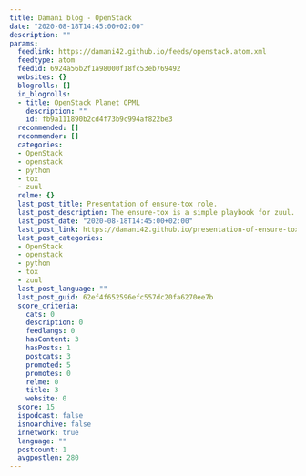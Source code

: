 ```yaml
---
title: Damani blog - OpenStack
date: "2020-08-18T14:45:00+02:00"
description: ""
params:
  feedlink: https://damani42.github.io/feeds/openstack.atom.xml
  feedtype: atom
  feedid: 6924a56b2f1a98000f18fc53eb769492
  websites: {}
  blogrolls: []
  in_blogrolls:
  - title: OpenStack Planet OPML
    description: ""
    id: fb9a111890b2cd4f73b9c994af822be3
  recommended: []
  recommender: []
  categories:
  - OpenStack
  - openstack
  - python
  - tox
  - zuul
  relme: {}
  last_post_title: Presentation of ensure-tox role.
  last_post_description: The ensure-tox is a simple playbook for zuul.
  last_post_date: "2020-08-18T14:45:00+02:00"
  last_post_link: https://damani42.github.io/presentation-of-ensure-tox-role.html
  last_post_categories:
  - OpenStack
  - openstack
  - python
  - tox
  - zuul
  last_post_language: ""
  last_post_guid: 62ef4f652596efc557dc20fa6270ee7b
  score_criteria:
    cats: 0
    description: 0
    feedlangs: 0
    hasContent: 3
    hasPosts: 1
    postcats: 3
    promoted: 5
    promotes: 0
    relme: 0
    title: 3
    website: 0
  score: 15
  ispodcast: false
  isnoarchive: false
  innetwork: true
  language: ""
  postcount: 1
  avgpostlen: 280
---
```

